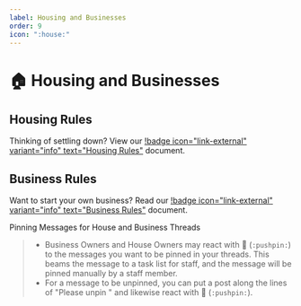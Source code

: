```yaml
---
label: Housing and Businesses
order: 9
icon: ":house:"
---
```


<style>
h1:before { content: "🏠 " }
</style> 

# Housing and Businesses

## Housing Rules

Thinking of settling down? View our [!badge icon="link-external" variant="info" text="Housing Rules"](https://docs.google.com/document/d/1woOTP_BGQ209CxCcj8YSwF6fGJbl8uGh7CLgtYp-qSE/) document.

## Business Rules

Want to start your own business? Read our [!badge icon="link-external" variant="info" text="Business Rules"](https://docs.google.com/document/d/1_BlD8lANtdI6qJKwAOXoi6OzRI2BzbE8WYMCipsX5ac/) document.

Pinning Messages for House and Business Threads
> - Business Owners and House Owners may react with 📌 (`:pushpin:`) to the messages you want to be pinned in your threads. This beams the message to a task list for staff, and the message will be pinned manually by a staff member.
> - For a message to be unpinned, you can put a post along the lines of "Please unpin <link to the message>" and likewise react with 📌 (`:pushpin:`).
